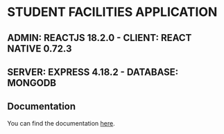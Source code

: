 # STUDENT FACILITIES APPLICATION

## ADMIN: REACTJS 18.2.0 - CLIENT: REACT NATIVE 0.72.3 
## SERVER: EXPRESS 4.18.2 - DATABASE: MONGODB

## Documentation

You can find the documentation [here]([https://app.gitbook.com/o/uKg82FX4kCfcI6tlls5d/s/kllzzOCODIKXAV65b9BN/](https://thahtambs-organization.gitbook.io/ung-dung-tien-ich-sinh-vien/)https://thahtambs-organization.gitbook.io/ung-dung-tien-ich-sinh-vien/).
